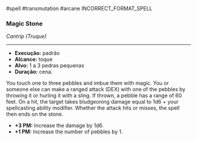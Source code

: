 #spell #transmutation #arcane
INCORRECT_FORMAT_SPELL
### Magic Stone
*Cantrip (Truque)*
___
- **Execução:** padrão
- **Alcance:** toque
- **Alvo:** 1 a 3 pedras pequenas
- **Duração:** cena.

You touch one to three pebbles and imbue them with magic. You or someone else can make a ranged attack (DEX) with one of the pebbles by throwing it or hurling it with a sling. If thrown, a pebble has a range of 60 feet. On a hit, the target takes bludgeoning damage equal to 1d6 + your spellcasting ability modifier. Whether the attack hits or misses, the spell then ends on the stone.

- **+3 PM:** Increase the damage by 1d6.
- **+1 PM:** Increase the number of pebbles by 1.
